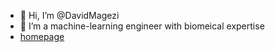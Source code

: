 - 👋 Hi, I’m @DavidMagezi
- 👀 I’m a machine-learning engineer with biomeical expertise
- [homepage](http://www.magezi.com)

<!---
DavidMagezi/DavidMagezi is a ✨ special ✨ repository because its `README.md` (this file) appears on your GitHub profile.
You can click the Preview link to take a look at your changes.
--->
